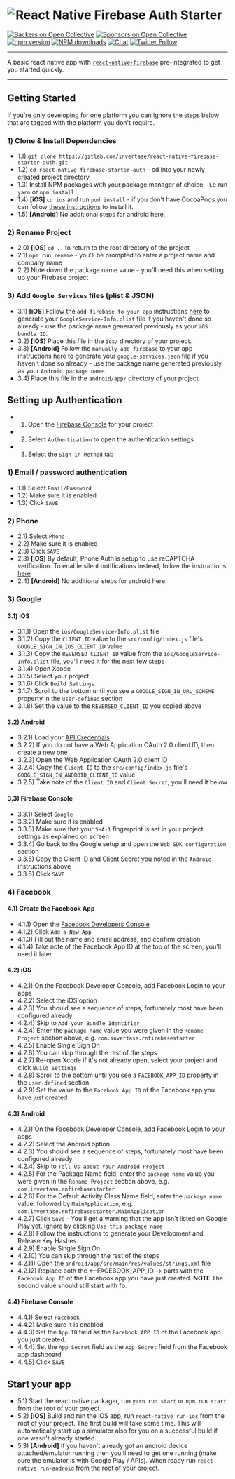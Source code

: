 # React Native Firebase Auth Starter<a href="https://rnfirebase.io"><img align="left" src="http://i.imgur.com/01XQL0x.png"></a>

[![Backers on Open Collective](https://opencollective.com/react-native-firebase/backers/badge.svg)](#backers)
[![Sponsors on Open Collective](https://opencollective.com/react-native-firebase/sponsors/badge.svg)](#sponsors)
[![npm version](https://img.shields.io/npm/v/react-native-firebase.svg?style=flat-square)](https://www.npmjs.com/package/react-native-firebase)
[![NPM downloads](https://img.shields.io/npm/dm/react-native-firebase.svg?style=flat-square)](https://www.npmjs.com/package/react-native-firebase)
[![Chat](https://img.shields.io/badge/chat-on%20discord-7289da.svg?style=flat-square)](https://discord.gg/t6bdqMs)
[![Twitter Follow](https://img.shields.io/twitter/follow/rnfirebase.svg?style=social&label=Follow)](https://twitter.com/rnfirebase)

---

A basic react native app with [`react-native-firebase`](https://github.com/invertase/react-native-firebase) pre-integrated  to get you started quickly.

---


## Getting Started

If you're only developing for one platform you can ignore the steps below that are tagged with the platform you don't require.

### 1) Clone & Install Dependencies

- 1.1) `git clone https://gitlab.com/invertase/react-native-firebase-starter-auth.git`
- 1.2) `cd react-native-firebase-starter-auth` - cd into your newly created project directory.
- 1.3) Install NPM packages with your package manager of choice - i.e run `yarn` or `npm install`
- 1.4) **[iOS]** `cd ios` and run `pod install` - if you don't have CocoaPods you can follow [these instructions](https://guides.cocoapods.org/using/getting-started.html#getting-started) to install it.
- 1.5) **[Android]** No additional steps for android here.

### 2) Rename Project

- 2.0) **[iOS]** `cd ..` to return to the root directory of the project
- 2.1) `npm run rename` - you'll be prompted to enter a project name and company name
- 2.2) Note down the package name value - you'll need this when setting up your Firebase project

### 3) Add `Google Services` files (plist & JSON)

- 3.1) **[iOS]** Follow the `add firebase to your app` instructions [here](https://firebase.google.com/docs/ios/setup#add_firebase_to_your_app) to generate your `GoogleService-Info.plist` file if you haven't done so already - use the package name generated previously as your `iOS bundle ID`.
- 3.2) **[iOS]** Place this file in the `ios/` directory of your project.
- 3.3) **[Android]** Follow the `manually add firebase` to your app instructions [here](https://firebase.google.com/docs/android/setup#manually_add_firebase) to generate your `google-services.json` file if you haven't done so already - use the package name generated previously as your `Android package name`.
- 3.4) Place this file in the `android/app/` directory of your project.

## Setting up Authentication

- 1) Open the [Firebase Console](https://console.firebase.google.com) for your project
- 2) Select `Authentication` to open the authentication settings
- 3) Select the `Sign-in Method` tab

### 1) Email / password authentication

- 1.1) Select `Email/Password`
- 1.2) Make sure it is enabled
- 1.3) Click `SAVE`

### 2) Phone

- 2.1) Select `Phone`
- 2.2) Make sure it is enabled
- 2.3) Click `SAVE`
- 2.3) **[iOS]** By default, Phone Auth is setup to use reCAPTCHA verification. To enable silent notifications instead, follow the instructions [here](https://firebase.google.com/docs/auth/ios/phone-auth#start-receiving-silent-notifications)
- 2.4) **[Android]** No additional steps for android here.

### 3) Google

#### 3.1) iOS

- 3.1.1) Open the `ios/GoogleService-Info.plist` file
- 3.1.2) Copy the `CLIENT ID` value to the `src/config/index.js` file's `GOOGLE_SIGN_IN_IOS_CLIENT_ID` value
- 3.1.3) Copy the `REVERSED_CLIENT_ID` value from the `ios/GoogleService-Info.plist` file, you'll need it for the next few steps
- 3.1.4) Open Xcode
- 3.1.5) Select your project
- 3.1.6) Click `Build Settings`
- 3.1.7) Scroll to the bottom until you see a `GOOGLE_SIGN_IN_URL_SCHEME` property in the `user-defined` section
- 3.1.8) Set the value to the `REVERSED_CLIENT_ID` you copied above

#### 3.2) Android

- 3.2.1) Load your [API Credentials](https://console.developers.google.com/apis/credentials)
- 3.2.2) If you do not have a Web Application OAuth 2.0 client ID, then create a new one
- 3.2.3) Open the Web Application OAuth 2.0 client ID
- 3.2.4) Copy the `Client ID` to the `src/config/index.js` file's `GOOGLE_SIGN_IN_ANDROID_CLIENT_ID` value
- 3.2.5) Take note of the `Client ID` and `Client Secret`, you'll need it below

#### 3.3) Firebase Console

- 3.3.1) Select `Google`
- 3.3.2) Make sure it is enabled
- 3.3.3) Make sure that your `SHA-1` fingerprint is set in your project settings as explained on screen
- 3.3.4) Go back to the Google setup and open the `Web SDK configuration` section
- 3.3.5) Copy the Client ID and Client Secret you noted in the `Android` instructions above
- 3.3.6) Click `SAVE`

### 4) Facebook

#### 4.1) Create the Facebook App

- 4.1.1) Open the [Facebook Developers Console](https://developers.facebook.com/apps/)
- 4.1.2) Click `Add a New App`
- 4.1.3) Fill out the name and email address, and confirm creation
- 4.1.4) Take note of the Facebook App ID at the top of the screen, you'll need it later

#### 4.2) iOS

- 4.2.1) On the Facebook Developer Console, add Facebook Login to your apps
- 4.2.2) Select the iOS option
- 4.2.3) You should see a sequence of steps, fortunately most have been configured already
- 4.2.4) Skip to `Add your Bundle Identifier`
- 4.2.4) Enter the `package name` value you were given in the `Rename Project` section above, e.g. `com.invertase.rnfirebasestarter`
- 4.2.5) Enable Single Sign On
- 4.2.6) You can skip through the rest of the steps
- 4.2.7) Re-open Xcode if it's not already open, select your project and click `Build Settings`
- 4.2.8) Scroll to the bottom until you see a `FACEBOOK_APP_ID` property in the `user-defined` section
- 4.2.9) Set the value to the `Facebook App ID` of the Facebook app you have just created

#### 4.3) Android

- 4.2.1) On the Facebook Developer Console, add Facebook Login to your apps
- 4.2.2) Select the Android option
- 4.2.3) You should see a sequence of steps, fortunately most have been configured already
- 4.2.4) Skip to `Tell Us about Your Android Project`
- 4.2.5) For the Package Name field, enter the `package name` value you were given in the `Rename Project` section above, e.g. `com.invertase.rnfirebasestarter`
- 4.2.6) For the Default Activity Class Name field, enter the `package name` value, followed by `MainApplication`, e.g. `com.invertase.rnfirebasestarter.MainApplication`
- 4.2.7) Click `Save` - You'll get a warning that the app isn't listed on Google Play yet. Ignore by clicking `Use this package name`
- 4.2.8) Follow the instructions to generate your Development and Release Key Hashes.
- 4.2.9) Enable Single Sign On
- 4.2.10) You can skip through the rest of the steps
- 4.2.11) Open the `android/app/src/main/res/values/strings.xml` file
- 4.2.12) Replace both the <--FACEBOOK_APP_ID--> parts with the `Facebook App ID` of the Facebook app you have just created. **NOTE** The second value should still start with fb.

#### 4.4) Firebase Console

- 4.4.1) Select `Facebook`
- 4.4.2) Make sure it is enabled
- 4.4.3) Set the `App ID` field as the `Facebook APP ID` of the Facebook app you just created.
- 4.4.4) Set the `App Secret` field as the `App Secret` field from the Facebook app dashboard
- 4.4.5) Click `SAVE`

## Start your app

- 5.1) Start the react native packager, run `yarn run start` or `npm run start` from the root of your project.
- 5.2) **[iOS]** Build and run the iOS app, run `react-native run-ios` from the root of your project. The first build will take some time. This will automatically start up a simulator also for you on a successful build if one wasn't already started.
- 5.3) **[Android]** If you haven't already got an android device attached/emulator running then you'll need to get one running (make sure the emulator is with Google Play / APIs). When ready run `react-native run-android` from the root of your project.
